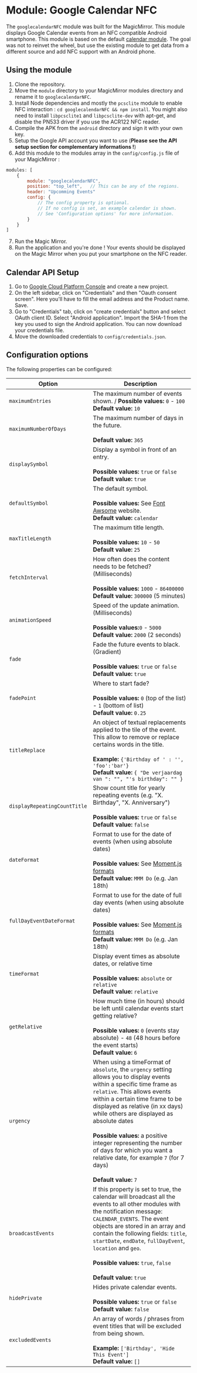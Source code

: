 # Module: Google Calendar NFC
The `googlecalendarNFC` module was built for the MagicMirror.
This module displays Google Calendar events from an NFC compatible Android smartphone. 
This module is based on the default [calendar module](https://github.com/MichMich/MagicMirror/blob/develop/modules/default/calendar). 
The goal was not to reinvet the wheel, but use the existing module to get data from a different source and add NFC support with an Android phone.

## Using the module
1. Clone the repository.
2. Move the `module` directory to your MagicMirror modules directory and rename it to `googlecalendarNFC`.
3. Install Node dependencies and mostly the `pcsclite` module to enable NFC interaction : `cd googlecalendarNFC && npm install`.
You might also need to install `libpcsclite1` and `libpcsclite-dev` with apt-get, and disable the PN533 driver if you use the ACR122 NFC reader.
4. Compile the APK from the `android` directory and sign it with your own key.
5. Setup the Google API account you want to use (**Please see the API setup section for complementary informations !**)
6. Add this module to the modules array in the `config/config.js` file of your MagicMirror :
````javascript
modules: [
    {
        module: "googlecalendarNFC",
        position: "top_left",   // This can be any of the regions.
        header: "Upcomming Events"
        config: {
            // The config property is optional.
            // If no config is set, an example calendar is shown.
            // See 'Configuration options' for more information.
        }
    }
]
````

7. Run the Magic Mirror.
8. Run the application and you're done ! Your events should be displayed on the Magic Mirror when you put your smartphone on the NFC reader.


## Calendar API Setup

1. Go to [Google Cloud Platform Console](https://console.cloud.google.com/apis) and create a new project.
2. On the left sidebar, click on "Credentials" and then "Oauth consent screen". Here you'll have to fill the email address and the Product name. Save.
3. Go to "Credentials" tab, click on "create credentials" button and select OAuth client ID. Select "Android application".
Import the SHA-1 from the key you used to sign the Android application.
You can now download your credentials file.
4. Move the downloaded credentials to `config/credentials.json`.

## Configuration options

The following properties can be configured:


| Option                       | Description
| ---------------------------- | -----------
| `maximumEntries`             | The maximum number of events shown. / **Possible values:** `0` - `100` <br> **Default value:** `10`
| `maximumNumberOfDays`        | The maximum number of days in the future. <br><br> **Default value:** `365`
| `displaySymbol`              | Display a symbol in front of an entry. <br><br> **Possible values:** `true` or `false` <br> **Default value:** `true`
| `defaultSymbol`              | The default symbol. <br><br> **Possible values:** See [Font Awsome](http://fontawesome.io/icons/) website. <br> **Default value:** `calendar`
| `maxTitleLength`             | The maximum title length. <br><br> **Possible values:** `10` - `50` <br> **Default value:** `25`
| `fetchInterval`              | How often does the content needs to be fetched? (Milliseconds) <br><br> **Possible values:** `1000` - `86400000` <br> **Default value:** `300000` (5 minutes)
| `animationSpeed`             | Speed of the update animation. (Milliseconds) <br><br> **Possible values:**`0` - `5000` <br> **Default value:** `2000` (2 seconds)
| `fade`                       | Fade the future events to black. (Gradient) <br><br> **Possible values:** `true` or `false` <br> **Default value:** `true`
| `fadePoint`                  | Where to start fade? <br><br> **Possible values:** `0` (top of the list) - `1` (bottom of list) <br> **Default value:** `0.25`
| `titleReplace`               | An object of textual replacements applied to the tile of the event. This allow to remove or replace certains words in the title. <br><br> **Example:** `{'Birthday of ' : '', 'foo':'bar'}` <br> **Default value:** `{ "De verjaardag van ": "", "'s birthday": "" }`
| `displayRepeatingCountTitle` | Show count title for yearly repeating events (e.g. "X. Birthday", "X. Anniversary") <br><br> **Possible values:** `true` or `false` <br> **Default value:** `false`
| `dateFormat`                 | Format to use for the date of events (when using absolute dates) <br><br> **Possible values:** See [Moment.js formats](http://momentjs.com/docs/#/parsing/string-format/) <br> **Default value:** `MMM Do` (e.g. Jan 18th)
| `fullDayEventDateFormat`     | Format to use for the date of full day events (when using absolute dates) <br><br> **Possible values:** See [Moment.js formats](http://momentjs.com/docs/#/parsing/string-format/) <br> **Default value:** `MMM Do` (e.g. Jan 18th)
| `timeFormat`                 | Display event times as absolute dates, or relative time <br><br> **Possible values:** `absolute` or `relative` <br> **Default value:** `relative`
| `getRelative`                | How much time (in hours) should be left until calendar events start getting relative? <br><br> **Possible values:** `0` (events stay absolute) - `48` (48 hours before the event starts) <br> **Default value:** `6`
| `urgency`                    | When using a timeFormat of `absolute`, the `urgency` setting allows you to display events within a specific time frame as `relative`. This allows events within a certain time frame to be displayed as relative (in xx days) while others are displayed as absolute dates <br><br> **Possible values:** a positive integer representing the number of days for which you want a relative date, for example `7` (for 7 days) <br><br> **Default value:** `7`
| `broadcastEvents`            | If this property is set to true, the calendar will broadcast all the events to all other modules with the notification message: `CALENDAR_EVENTS`. The event objects are stored in an array and contain the following fields: `title`, `startDate`, `endDate`, `fullDayEvent`, `location` and `geo`. <br><br> **Possible values:** `true`, `false` <br><br> **Default value:** `true`
| `hidePrivate`                | Hides private calendar events. <br><br> **Possible values:** `true` or `false` <br> **Default value:** `false`
| `excludedEvents`             | An array of words / phrases from event titles that will be excluded from being shown. <br><br> **Example:** `['Birthday', 'Hide This Event']` <br> **Default value:** `[]`

